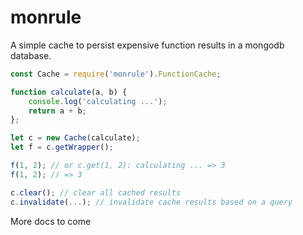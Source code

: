 # monrule
A simple cache to persist expensive function results in a mongodb database.

```js
const Cache = require('monrule').FunctionCache;

function calculate(a, b) {
	console.log('calculating ...');
	return a + b;
};

let c = new Cache(calculate);
let f = c.getWrapper();

f(1, 2); // or c.get(1, 2): calculating ... => 3
f(1, 2); // => 3

c.clear(); // clear all cached results
c.invalidate(...); // invalidate cache results based on a query
```

More docs to come
